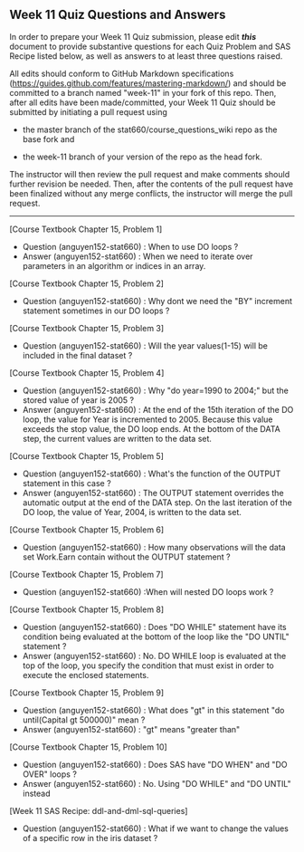 
## Week 11 Quiz Questions and Answers

In order to prepare your Week 11 Quiz submission, please edit ***this*** document to provide substantive questions for each Quiz Problem and SAS Recipe listed below, as well as answers to at least three questions raised.

All edits should conform to GitHub Markdown specifications (https://guides.github.com/features/mastering-markdown/) and should be committed to a branch named "week-11" in your fork of this repo. Then, after all edits have been made/committed, your Week 11 Quiz should be submitted by initiating a pull request using

- the master branch of the stat660/course_questions_wiki repo as the base fork and

- the week-11 branch of your version of the repo as the head fork.

The instructor will then review the pull request and make comments should further revision be needed. Then, after the contents of the pull request have been finalized without any merge conflicts, the instructor will merge the pull request.



********************************************************************************



[Course Textbook Chapter 15, Problem 1]
- Question (anguyen152-stat660) : When to use DO loops ? 
- Answer (anguyen152-stat660) : When we need to iterate over parameters in an algorithm or indices in an array.



[Course Textbook Chapter 15, Problem 2]
- Question (anguyen152-stat660) : Why dont we need the "BY" increment statement sometimes in our DO loops ? 



[Course Textbook Chapter 15, Problem 3]
- Question (anguyen152-stat660) : Will the year values(1-15) will be included in the final dataset ? 



[Course Textbook Chapter 15, Problem 4]
- Question (anguyen152-stat660) : Why "do year=1990 to 2004;" but the stored value of year is 2005 ? 
- Answer (anguyen152-stat660) : At the end of the 15th iteration of the DO loop, the value for Year is incremented to 2005. Because this value exceeds the stop value, the DO loop ends. At the bottom of the DATA step, the current values are written to the data set.



[Course Textbook Chapter 15, Problem 5]
- Question (anguyen152-stat660) : What's the function of the OUTPUT statement in this case ? 
- Answer (anguyen152-stat660) : The OUTPUT statement overrides the automatic output at the end of the DATA step. On the last iteration of the DO loop, the value of Year, 2004, is written to the data set.



[Course Textbook Chapter 15, Problem 6]
- Question (anguyen152-stat660) : How many observations will the data set Work.Earn contain without the OUTPUT statement ? 



[Course Textbook Chapter 15, Problem 7]
- Question (anguyen152-stat660) :When will nested DO loops work ?



[Course Textbook Chapter 15, Problem 8]
- Question (anguyen152-stat660) : Does "DO WHILE" statement have its condition being evaluated at the bottom of the loop like the "DO UNTIL" statement ? 
- Answer (anguyen152-stat660) : No. DO WHILE loop is evaluated at the top of the loop, you specify the condition that must exist in order to execute the enclosed statements.



[Course Textbook Chapter 15, Problem 9]
- Question (anguyen152-stat660) : What does "gt" in this statement "do until(Capital gt 500000)" mean ?
- Answer (anguyen152-stat660) : "gt" means "greater than"



[Course Textbook Chapter 15, Problem 10]
- Question (anguyen152-stat660) : Does SAS have "DO WHEN" and "DO OVER" loops ?
- Answer (anguyen152-stat660) : No. Using "DO WHILE" and "DO UNTIL" instead



[Week 11 SAS Recipe: ddl-and-dml-sql-queries]
- Question (anguyen152-stat660) : What if we want to change the values of a specific row in the iris dataset ? 


